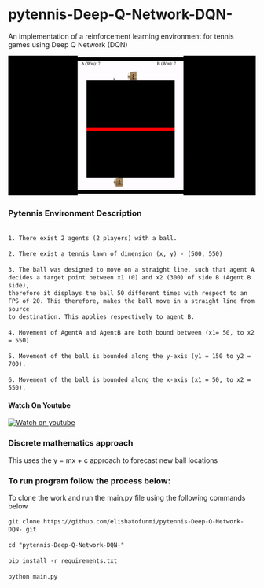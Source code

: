 # pytennis-Deep-Q-Network-DQN-
An implementation of a reinforcement learning environment for tennis games using Deep Q Network (DQN)


![gif](Video/pytennis.gif)


### Pytennis Environment Description

```

1. There exist 2 agents (2 players) with a ball.

2. There exist a tennis lawn of dimension (x, y) - (500, 550)

3. The ball was designed to move on a straight line, such that agent A decides a target point between x1 (0) and x2 (300) of side B (Agent B side), 
therefore it displays the ball 50 different times with respect to an FPS of 20. This therefore, makes the ball move in a straight line from source 
to destination. This applies respectively to agent B.

4. Movement of AgentA and AgentB are both bound between (x1= 50, to x2 = 550).

5. Movement of the ball is bounded along the y-axis (y1 = 150 to y2 = 700).

6. Movement of the ball is bounded along the x-axis (x1 = 50, to x2 = 550).

```


#### Watch On Youtube

[![Watch on youtube](https://img.youtube.com/vi/FCwGNRiq9SY/hqdefault.jpg)](https://youtu.be/FCwGNRiq9SY)



###  Discrete mathematics approach

This uses the y = mx + c approach to forecast new ball locations

### To run program follow the process below:


To clone the work and run the main.py file using the following commands below

``` 
git clone https://github.com/elishatofunmi/pytennis-Deep-Q-Network-DQN-.git

cd "pytennis-Deep-Q-Network-DQN-"

pip install -r requirements.txt

python main.py

```



